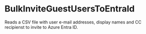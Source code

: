 # BulkInviteGuestUsersToEntraId
Reads a CSV file with user e-mail addresses, display names and CC recipienst to invite to Azure Entra ID.
